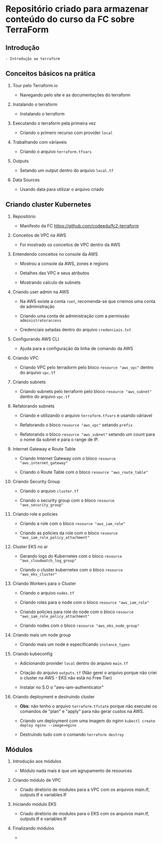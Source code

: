 # Repositório criado para armazenar conteúdo do curso da FC sobre TerraForm

## Introdução

    - Introdução ao terraform

## Conceitos básicos na prática

1. Tour pelo Terraform.io

    - Navegando pelo site e as documentações do terraform

2. Instalando o terraform

    - Instalando o terraform

3. Executando o terraform pela primeira vez

    - Criando o primero recurso com provider `local`

4. Trabalhando com váriaveis

    - Criando o arquivo `terraform.tfvars`

5. Outputs

    - Setando um output dentro do arquivo `local.tf`

6. Data Sources

    - Usando data para utilizar o arquivo criado

## Criando cluster Kubernetes

1. Repositório

    - Manifesto da FC <https://github.com/codeedu/fc2-terraform>

2. Conceitos de VPC na AWS

    - Foi mostrado os conceitos de VPC dentro da AWS

3. Entendendo conceitos no console da AWS

    - Mostrou a console da AWS, zones e regions

    - Detalhes das VPC e seus atributos

    - Mostrando calculo de subnets

4. Criando user admin na AWS

    - Na AWS existe a conta `root`, recomenda-se que criemos uma conta de administração

    - Criando uma conta de administração com a permissão `administratoraccess`

    - Credenciais setadas dentro do arquivo `credenciais.txt`

5. Configurando AWS CLI

    - Ajuda para a configuração da linha de comando da AWS

6. Criando VPC

    - Criando VPC pelo terradorm pelo bloco `resource "aws_vpc"` dentro do arquivo `vpc.tf`

7. Criando subnets

    - Criando subnets pelo terraform pelo bloco `resource "aws_subnet"` dentro do arquivo `vpc.tf`

8. Refatorando subnets

    - Criando e utilizando o arquivo `terraform.tfvars` e usando váriavel

    - Refatorando o bloco `resource "aws_vpc"` setando `prefix`

    - Refatorando o bloco `resource "aws_subnet"` setando um count para o nome da subnet e para o range de IP.

9. Internet Gateway e Route Table

    - Criando Internet Gateway com o bloco `resource "aws_internet_gateway"`

    - Criando o Route Table com o bloco `resource "aws_route_table"`

10. Criando Security Group

    - Criando o arquivo `cluster.tf`

    - Criando o security group com o bloco `resource "aws_security_group"`

11. Criando role e policies

    - Criando a role com o bloco `resource "aws_iam_role"`

    - Criando as policies da role com o bloco `resource "aws_iam_role_policy_attachment"`

12. Cluster EKS no ar

    - Gerando logs do Kubernetes com o bloco `resource "aws_cloudwatch_log_group"`

    - Criando o cluster kubernetes com o bloco `resource "aws_eks_cluster"`

13. Criando Workers para o Cluster

    - Criando o arquivo `nodes.tf`

    - Criando roles para o node com o bloco `resource "aws_iam_role"`

    - Criando policies para role do node com o bloco `resource "aws_iam_role_policy_attachment"`

    - Criando nodes com o bloco `resource "aws_eks_node_group"`

14. Criando mais um node group

    - Criando mais um node e especificando `instance_types`

15. Criando kubeconfig

    - Adicionando provider `local` dentro do arquivo `main.tf`

    - Criação do arquivo `outputs.tf` (Não gerei o arquivo porque não criei o cluster na AWS - EKS não está no Free Tier)

    - Instalar no S.O o "aws-iam-authenticator"

16. Criando deployment e destruindo cluster

    - **Obs:** não tenho o arquivo `terraform.tfstate` porque não executei os comandos de "plan" e "apply" para não gerar custos na AWS.

    - Criando um deployment com uma imagem do nginn `kubectl create deploy nginx --image=nginx`

    - Destruindo tudo com o comando `terraform destroy`

## Módulos

1. Introdução aos módulos

    - Módulo nada mais é que um agrupamento de resources

2. Criando módulo de VPC

    - Criado diretório de modules para a VPC com os arquivos main.tf, outputs.tf e variables.tf

3. Iniciando módulo EKS

    - Criado diretório de modules para o EKS com os arquivos main.tf, outputs.tf e variables.tf

4. Finalizando módulos

    -